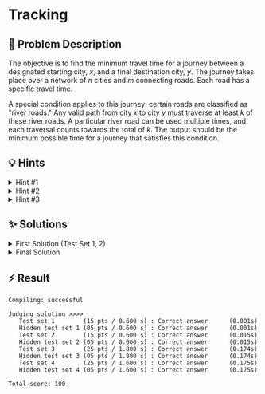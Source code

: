 # Tracking

## 📝 Problem Description

The objective is to find the minimum travel time for a journey between a designated starting city, $x$, and a final destination city, $y$. The journey takes place over a network of $n$ cities and $m$ connecting roads. Each road has a specific travel time.

A special condition applies to this journey: certain roads are classified as "river roads." Any valid path from city $x$ to city $y$ must traverse at least $k$ of these river roads. A particular river road can be used multiple times, and each traversal counts towards the total of $k$. The output should be the minimum possible time for a journey that satisfies this condition.

## 💡 Hints

<details>
<summary>Hint #1</summary>
This problem is a variation of the classic shortest path problem. What is the standard algorithm for finding the shortest path between two points in a network where all travel times (weights) are non-negative?
</details>
<details>
<summary>Hint #2</summary>
Simply running a standard shortest path algorithm on the cities and roads will not work, as it doesn't account for the constraint of using at least $k$ river roads. The state of our search needs to include more than just the current city. How can we augment the search state to keep track of the number of river roads traversed so far?
</details>
<details>
<summary>Hint #3</summary>
Consider creating a "layered" version of the city network. Imagine having $k+1$ copies, or layers, of the network. Layer $i$ could represent all paths that have used exactly $i$ river roads. How would you define the connections (roads) within a single layer and, more importantly, *between* different layers? Traversing a regular road would keep you in the same layer, while traversing a river road would move you to the next layer.
</details>

## ✨ Solutions

<details>
<summary>First Solution (Test Set 1, 2)</summary>
This problem asks for the shortest path from a starting city $x$ to a destination city $y$ with an additional constraint. The presence of non-negative travel times suggests that Dijkstra's algorithm is a suitable foundation for a solution.

A simple application of Dijkstra's algorithm would find the shortest path but would ignore the constraint about using a minimum number of river roads. For the first two test sets, we have the simplifying assumption that $k=1$, meaning exactly one river road must be part of the path.

This suggests that any valid path will look like this: a shortest path from the start city $x$ to one end of a river road (say, city $u$), a traversal across that river road to city $v$, and finally a shortest path from $v$ to the destination city $y$.

We can solve this by decomposing the problem:
1.  **Calculate all-pairs shortest paths from $x$:** Run Dijkstra's algorithm starting from city $x$. This gives us the shortest travel time from $x$ to every other city in the network. Let's call this `dist_from_x`.
2.  **Calculate all-pairs shortest paths from $y$:** Run Dijkstra's algorithm starting from city $y$. For an undirected network, this gives the shortest travel time from any city to $y$. Let's call this `dist_to_y`.
3.  **Combine the paths:** Iterate through every river road in the network. For each river road connecting cities $u$ and $v$ with travel time $w$, we can form a complete, valid path in two ways:
    *   $x \rightarrow \dots \rightarrow u \xrightarrow{\text{river}} v \rightarrow \dots \rightarrow y$. The total time is `dist_from_x[u] + w + dist_to_y[v]`.
    *   $x \rightarrow \dots \rightarrow v \xrightarrow{\text{river}} u \rightarrow \dots \rightarrow y$. The total time is `dist_from_x[v] + w + dist_to_y[u]`.

By calculating these potential path times for every river road and finding the minimum among them, we can determine the shortest path that uses at least one river road.

```cpp
#include<iostream>
#include<vector>
#include<limits>
#include<cmath>

#include<boost/graph/adjacency_list.hpp>
#include<boost/graph/dijkstra_shortest_paths.hpp>

using EdgeWeight = boost::property<boost::edge_weight_t, int>;
using Graph = boost::adjacency_list<boost::vecS, 
                                    boost::vecS,
                                    boost::undirectedS,
                                    boost::no_property,
                                    EdgeWeight>;
using VertexDescriptor = boost::graph_traits<Graph>::vertex_descriptor;

void solve() {
    int n, m, k, x, y;
    std::cin >> n >> m >> k >> x >> y;
    
    Graph g(n);
    std::vector<std::tuple<int, int, int>> river_edges;
    for (int i = 0; i < m; ++i) {
        int u, v, w, type;
        std::cin >> u >> v >> w >> type;
        boost::add_edge(u, v, EdgeWeight(w), g);
        if (type == 1) {
            river_edges.emplace_back(u, v, w);
        }
    }

    // Run Dijkstra from start city x
    std::vector<int> start_dist(n);
    boost::dijkstra_shortest_paths(g, x,
        boost::distance_map(boost::make_iterator_property_map(
            start_dist.begin(), boost::get(boost::vertex_index, g))));

    // Run Dijkstra from end city y
    std::vector<int> end_dist(n);
    boost::dijkstra_shortest_paths(g, y,
        boost::distance_map(boost::make_iterator_property_map(
            end_dist.begin(), boost::get(boost::vertex_index, g))));
    
    int min_dist = std::numeric_limits<int>::max();
    
    // Iterate over all river edges to find the shortest path that includes one
    for (const auto& edge : river_edges) {
        int u = std::get<0>(edge);
        int v = std::get<1>(edge);
        int w = std::get<2>(edge);
      
        // Consider path x -> u -> v -> y
        if (start_dist[u] != std::numeric_limits<int>::max() && end_dist[v] != std::numeric_limits<int>::max()) {
            min_dist = std::min(min_dist, start_dist[u] + w + end_dist[v]);
        }
        // Consider path x -> v -> u -> y
        if (start_dist[v] != std::numeric_limits<int>::max() && end_dist[u] != std::numeric_limits<int>::max()) {
            min_dist = std::min(min_dist, start_dist[v] + w + end_dist[u]);
        }
    }

    std::cout << min_dist << std::endl;
}

int main() {
    std::ios_base::sync_with_stdio(false);
    int t; std::cin >> t;
    while (t--) solve();
    return 0;
}
```
</details>
<details>
<summary>Final Solution</summary>
The previous approach of running Dijkstra twice and iterating over river roads works well for $k=1$. However, it does not generalize to cases where $k>1$, as we would need to consider all combinations of $k$ river roads, which is computationally infeasible.

The constraint that $k$ is small (up to 10) is a strong hint. This suggests a solution where the complexity might depend on $k$. The key idea is to augment the state in our shortest path search. Instead of just tracking the current city, we also need to track the number of river roads traversed. A state can be defined by the pair `(current_city, num_rivers_used)`.

This leads to the construction of a **layered graph**.
We can imagine creating $k+1$ copies of the original city network, stacked as layers $0, 1, \dots, k$. A node in this new graph can be identified by `(city, layer)`, where `layer` corresponds to the number of river roads used to reach that city.

### Layered Graph Construction
1.  **Nodes:** We create a new, larger graph with $n \times (k+1)$ nodes. A node with index `i * n + u` corresponds to the state `(city u, layer i)`.
2.  **Regular Roads:** A regular road between cities $u$ and $v$ with travel time $w$ does not change the river road count. Therefore, for each layer $i \in [0, k]$, we add an edge between node `(u, i)` and node `(v, i)` with weight $w$.
3.  **River Roads:** A river road between $u$ and $v$ with travel time $w$ is used to transition between layers.
    *   To increment the river road count, for each layer $i \in [0, k-1]$, we add an edge connecting node `(u, i)` to node `(v, i+1)` with weight $w$. Since roads are bidirectional, this connection allows travel from $u$ to $v$ (or $v$ to $u$) while moving from layer $i$ to $i+1$.
    *   To satisfy the "at least $k$" requirement, once we have used $k$ river roads (i.e., we are in layer $k$), any further traversal of a river road should keep us in a valid state. We model this by adding an edge for the river road between `(u, k)` and `(v, k)`. This allows paths to use more than $k$ river roads.

### Finding the Solution
After constructing this layered graph, we can find the answer with a single run of Dijkstra's algorithm. We start the search from the node `(x, 0)`—representing the start city $x$ in layer 0 (having used 0 river roads). The final answer is the shortest distance to the node `(y, k)`. Any path reaching `(y, k)` will have used *exactly* $k$ river roads to transition through the layers, or *more than* $k$ by using additional river roads within layer $k$.

The code below implements this layered graph strategy. It builds the graph with $n \times (k+1)$ vertices and adds edges according to the logic described above. A single Dijkstra run then efficiently finds the required minimum travel time.

```cpp
#include<iostream>
#include<vector>
#include<limits>
#include<tuple>

#include<boost/graph/adjacency_list.hpp>
#include<boost/graph/dijkstra_shortest_paths.hpp>

using EdgeWeight = boost::property<boost::edge_weight_t, int>;
using Graph = boost::adjacency_list<boost::vecS, 
                                    boost::vecS,
                                    boost::directedS, // Using directed to be explicit about layer transitions
                                    boost::no_property,
                                    EdgeWeight>;
using VertexDescriptor = boost::graph_traits<Graph>::vertex_descriptor;

void solve() {
    int n, m, k, x, y;
    std::cin >> n >> m >> k >> x >> y;
    
    // Store edges to build the layered graph
    std::vector<std::tuple<int, int, int>> regular_edges;
    std::vector<std::tuple<int, int, int>> river_edges;
    
    for (int i = 0; i < m; ++i) {
        int u, v, w, type;
        std::cin >> u >> v >> w >> type;
        if (type == 1) {
            river_edges.emplace_back(u, v, w);
        } else {
            regular_edges.emplace_back(u, v, w);
        }
    }

    // Construct the multi-layered graph with n * (k+1) nodes
    Graph g(n * (k + 1));
    
    // Add regular edges within each layer
    for (const auto& edge : regular_edges) {
        int u = std::get<0>(edge);
        int v = std::get<1>(edge);
        int w = std::get<2>(edge);
        for (int i = 0; i <= k; ++i) {
            boost::add_edge(i * n + u, i * n + v, EdgeWeight(w), g);
            boost::add_edge(i * n + v, i * n + u, EdgeWeight(w), g);
        }
    }
    
    // Add river edges to transition between layers
    for (const auto& edge : river_edges) {
        int u = std::get<0>(edge);
        int v = std::get<1>(edge);
        int w = std::get<2>(edge);
        
        // Add edges to go from layer i to i+1
        for (int i = 0; i < k; ++i) {
            boost::add_edge(i * n + u, (i + 1) * n + v, EdgeWeight(w), g);
            boost::add_edge(i * n + v, (i + 1) * n + u, EdgeWeight(w), g);
        }
        // Add edges within the final layer (k) for "at least k"
        boost::add_edge(k * n + u, k * n + v, EdgeWeight(w), g);
        boost::add_edge(k * n + v, k * n + u, EdgeWeight(w), g);
    }
    
    std::vector<int> dist_map(n * (k + 1));
    // Run Dijkstra from start node (x, 0)
    boost::dijkstra_shortest_paths(g, x,
        boost::distance_map(boost::make_iterator_property_map(
            dist_map.begin(), boost::get(boost::vertex_index, g))));
    
    // The answer is the shortest distance to the destination node (y, k)
    std::cout << dist_map[k * n + y] << std::endl;
}

int main() {
    std::ios_base::sync_with_stdio(false);
    int t; std::cin >> t;
    while (t--) solve();
    return 0;
}
```
</details>

## ⚡ Result

```plaintext
Compiling: successful

Judging solution >>>>
   Test set 1        (15 pts / 0.600 s) : Correct answer      (0.001s)
   Hidden test set 1 (05 pts / 0.600 s) : Correct answer      (0.001s)
   Test set 2        (15 pts / 0.600 s) : Correct answer      (0.015s)
   Hidden test set 2 (05 pts / 0.600 s) : Correct answer      (0.015s)
   Test set 3        (25 pts / 1.800 s) : Correct answer      (0.174s)
   Hidden test set 3 (05 pts / 1.800 s) : Correct answer      (0.174s)
   Test set 4        (25 pts / 1.600 s) : Correct answer      (0.175s)
   Hidden test set 4 (05 pts / 1.600 s) : Correct answer      (0.175s)

Total score: 100
```